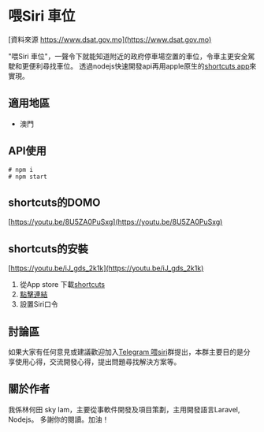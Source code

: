 # 喂Siri 車位
[資料來源 https://www.dsat.gov.mo](https://www.dsat.gov.mo)

"喂Siri 車位"，一聲令下就能知道附近的政府停車場空置的車位，令車主更安全駕駛和更便利尋找車位。
透過nodejs快速開發api再用apple原生的[shortcuts app](https://apps.apple.com/us/app/shortcuts/id915249334)來實現。

## 適用地區
* 澳門

## API使用
```
# npm i
# npm start
```

## shortcuts的DOMO
[https://youtu.be/8U5ZA0PuSxg](https://youtu.be/8U5ZA0PuSxg)


## shortcuts的安裝
[https://youtu.be/iJ_gds_2k1k](https://youtu.be/iJ_gds_2k1k)
1. 從App store 下載[shortcuts](https://apps.apple.com/us/app/shortcuts/id915249334)
2. [點擊連結](https://www.icloud.com/shortcuts/a2435f9f6393434fb4c5a15d8e215d28)
3. 設置Siri口令


## 討論區
如果大家有任何意見或建議歡迎加入[Telegram 喂siri](https://t.me/joinchat/GJTk0BdKTrqwFzqZihzPKA)群提出，本群主要目的是分享使用心得，交流開發心得，提出問題尋找解決方案等。

## 關於作者
我係林何田 sky lam，主要從事軟件開發及項目策劃，主用開發語言Laravel, Nodejs。
多謝你的閱讀。加油！
